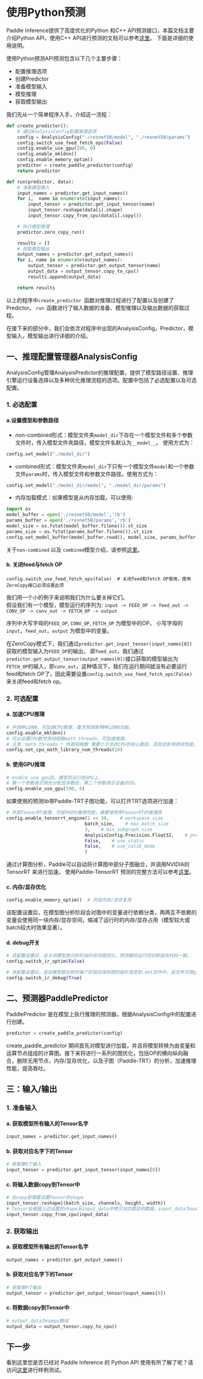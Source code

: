 # 使用Python预测

Paddle Inference提供了高度优化的Python 和C++ API预测接口，本篇文档主要介绍Python API，使用C++ API进行预测的文档可以参考[这里](./cxx_api.md)。
下面是详细的使用说明。

使用Python预测API预测包含以下几个主要步骤：

- 配置推理选项
- 创建Predictor
- 准备模型输入
- 模型推理
- 获取模型输出

我们先从一个简单程序入手，介绍这一流程：

``` python
def create_predictor():
    # 通过AnalysisConfig配置推理选项
    config = AnalysisConfig("./resnet50/model", "./resnet50/params")
    config.switch_use_feed_fetch_ops(False)
    config.enable_use_gpu(100, 0)
    config.enable_mkldnn()
    config.enable_memory_optim()
    predictor = create_paddle_predictor(config)
    return predictor

def run(predictor, data):
    # 准备模型输入
    input_names = predictor.get_input_names()
    for i,  name in enumerate(input_names):
        input_tensor = predictor.get_input_tensor(name)
        input_tensor.reshape(data[i].shape)
        input_tensor.copy_from_cpu(data[i].copy())

    # 执行模型推理
    predictor.zero_copy_run()

    results = []
    # 获取模型输出
    output_names = predictor.get_output_names()
    for i, name in enumerate(output_names):
        output_tensor = predictor.get_output_tensor(name)
        output_data = output_tensor.copy_to_cpu()
        results.append(output_data)

    return results
```

以上的程序中`create_predictor `函数对推理过程进行了配置以及创建了Predictor。 `run `函数进行了输入数据的准备、模型推理以及输出数据的获取过程。

在接下来的部分中，我们会依次对程序中出现的AnalysisConfig，Predictor，模型输入，模型输出进行详细的介绍。

## 一、推理配置管理器AnalysisConfig
AnalysisConfig管理AnalysisPredictor的推理配置，提供了模型路径设置、推理引擎运行设备选择以及多种优化推理流程的选项。配置中包括了必选配置以及可选配置。

### 1. 必选配置
#### a.设置模型和参数路径
* non-combined形式：模型文件夹`model_dir`下存在一个模型文件和多个参数文件时，传入模型文件夹路径，模型文件名默认为`__model__`。 使用方式为：

``` python
config.set_model("./model_dir")
```
* combined形式：模型文件夹`model_dir`下只有一个模型文件`model`和一个参数文件`params`时，传入模型文件和参数文件路径。使用方式为：

``` python
config.set_model("./model_dir/model", "./model_dir/params")
```

* 内存加载模式：如果模型是从内存加载，可以使用:

``` python
import os
model_buffer = open('./resnet50/model','rb')
params_buffer = open('./resnet50/params','rb')
model_size = os.fstat(model_buffer.fileno()).st_size
params_size = os.fstat(params_buffer.fileno()).st_size
config.set_model_buffer(model_buffer.read(), model_size, params_buffer.read(), params_size)
```	

关于`non-combined` 以及 `combined`模型介绍，请参照[这里](../introduction/quick_start.md)。

#### b. 关闭feed与fetch OP
`config.switch_use_feed_fetch_ops(False)  # 关闭feed和fetch OP使用，使用ZeroCopy接口必须设置此项`

我们用一个小的例子来说明我们为什么要关掉它们。  
假设我们有一个模型，模型运行的序列为:
`input -> FEED_OP -> feed_out -> CONV_OP -> conv_out -> FETCH_OP -> output`                    

序列中大写字母的`FEED_OP`, `CONV_OP`, `FETCH_OP` 为模型中的OP， 小写字母的`input`，`feed_out`，`output` 为模型中的变量。                      

在ZeroCopy模式下，我们通过`predictor.get_input_tensor(input_names[0])`获取的模型输入为`FEED_OP`的输出， 即`feed_out`，我们通过`predictor.get_output_tensor(output_names[0])`接口获取的模型输出为`FETCH_OP`的输入，即`conv_out`，这种情况下，我们在运行期间就没有必要运行feed和fetch OP了，因此需要设置`config.switch_use_feed_fetch_ops(False)`来关闭feed和fetch op。


### 2. 可选配置
 
#### a. 加速CPU推理
 
``` python
# 开启MKLDNN，可加速CPU推理，要求预测库带MKLDNN功能。
config.enable_mkldnn()	  	  		
# 可以设置CPU数学库线程数math_threads，可加速推理。
# 注意：math_threads * 外部线程数 需要小于总的CPU的核心数目，否则会影响预测性能。
config.set_cpu_math_library_num_threads(10) 

```

#### b. 使用GPU推理

``` python
# enable_use_gpu后，模型将运行在GPU上。
# 第一个参数表示预先分配显存数目，第二个参数表示设备的ID。
config.enable_use_gpu(100, 0) 
```

如果使用的预测lib带Paddle-TRT子图功能，可以打开TRT选项进行加速： 

``` python
# 开启TensorRT推理，可提升GPU推理性能，需要使用带TensorRT的推理库
config.enable_tensorrt_engine(1 << 30,    # workspace_size   
                        	 batch_size,    # max_batch_size     
                        	 3,    # min_subgraph_size 
                       		 AnalysisConfig.Precision.Float32,    # precision 
                        	 False,    # use_static 
                        	 False,    # use_calib_mode
                        	 )
```
通过计算图分析，Paddle可以自动将计算图中部分子图融合，并调用NVIDIA的 TensorRT 来进行加速。
使用Paddle-TensorRT 预测的完整方法可以参考[这里](../optimize/paddle_trt.md)。


#### c. 内存/显存优化

``` python
config.enable_memory_optim()  # 开启内存/显存复用
```
该配置设置后，在模型图分析阶段会对图中的变量进行依赖分类，两两互不依赖的变量会使用同一块内存/显存空间，缩减了运行时的内存/显存占用（模型较大或batch较大时效果显著）。


#### d. debug开关


``` python
# 该配置设置后，会关闭模型图分析阶段的任何图优化，预测期间运行同训练前向代码一致。
config.switch_ir_optim(False)
```

``` python
# 该配置设置后，会在模型图分析的每个阶段后保存图的拓扑信息到.dot文件中，该文件可用graphviz可视化。
config.switch_ir_debug(True)
```

## 二、预测器PaddlePredictor

PaddlePredictor 是在模型上执行推理的预测器，根据AnalysisConfig中的配置进行创建。

``` python
predictor = create_paddle_predictor(config)
```

create_paddle_predictor 期间首先对模型进行加载，并且将模型转换为由变量和运算节点组成的计算图。接下来将进行一系列的图优化，包括OP的横向纵向融合，删除无用节点，内存/显存优化，以及子图（Paddle-TRT）的分析，加速推理性能，提高吞吐。


## 三：输入/输出

### 1. 准备输入

#### a. 获取模型所有输入的Tensor名字

``` python
input_names = predictor.get_input_names()
```

#### b. 获取对应名字下的Tensor

``` python
# 获取第0个输入
input_tensor = predictor.get_input_tensor(input_names[0])
```

#### c. 将输入数据copy到Tensor中

``` python
# 在copy前需要设置Tensor的shape
input_tensor.reshape((batch_size, channels, height, width))
# Tensor会根据上述设置的shape从input_data中拷贝对应数目的数据。input_data为numpy数组。
input_tensor.copy_from_cpu(input_data)
```

### 2. 获取输出
#### a. 获取模型所有输出的Tensor名字

``` python
output_names = predictor.get_output_names()
```

#### b. 获取对应名字下的Tensor

``` python
# 获取第0个输出
output_tensor = predictor.get_output_tensor(ouput_names[0])
```

#### c. 将数据copy到Tensor中

``` python
# output_data为numpy数组
output_data = output_tensor.copy_to_cpu()
```


## 下一步

看到这里您是否已经对 Paddle Inference 的 Python API 使用有所了解了呢？请访问[这里](https://github.com/PaddlePaddle/Paddle-Inference-Demo/tree/master/python)进行样例测试。
